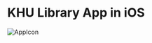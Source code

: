 # KHU Library App in iOS

![AppIcon](https://github.com/SohyeonKim-dev/KHULibrary/assets/82718756/ff84f2b9-3a71-4472-a37e-a928027c31ad)
